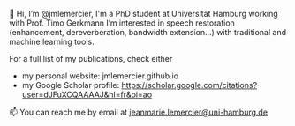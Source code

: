 👋 Hi, I’m @jmlemercier, I'm a PhD student at Universität Hamburg working with Prof. Timo Gerkmann
I’m interested in speech restoration (enhancement, dereverberation, bandwidth extension...) with traditional and machine learning tools.

For a full list of my publications, check either 
  - my personal website: jmlemercier.github.io 
  - my Google Scholar profile: https://scholar.google.com/citations?user=dJFuXCQAAAAJ&hl=fr&oi=ao

📫 You can reach me by email at jeanmarie.lemercier@uni-hamburg.de

<!---
jmlemercier/jmlemercier is a ✨ special ✨ repository because its `README.md` (this file) appears on your GitHub profile.
You can click the Preview link to take a look at your changes.
--->
